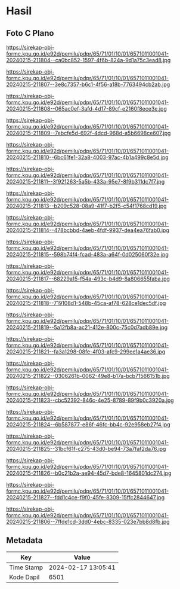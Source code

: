 # Hasil

## Foto C Plano

https://sirekap-obj-formc.kpu.go.id/e92d/pemilu/pdpr/65/71/01/10/01/6571011001041-20240215-211804--ca0bc852-1597-4f6b-824a-9d1a75c3ead8.jpg

https://sirekap-obj-formc.kpu.go.id/e92d/pemilu/pdpr/65/71/01/10/01/6571011001041-20240215-211807--3e8c7357-b6c1-4f56-a18b-7763494cb2ab.jpg

https://sirekap-obj-formc.kpu.go.id/e92d/pemilu/pdpr/65/71/01/10/01/6571011001041-20240215-211808--065ac0ef-3afd-4d17-89cf-e2160f8ece3e.jpg

https://sirekap-obj-formc.kpu.go.id/e92d/pemilu/pdpr/65/71/01/10/01/6571011001041-20240215-211809--7ebcfe5d-692f-4dcd-968d-a5b6698ce607.jpg

https://sirekap-obj-formc.kpu.go.id/e92d/pemilu/pdpr/65/71/01/10/01/6571011001041-20240215-211810--6bc61fe1-32a8-4003-97ac-4b1a499c8e5d.jpg

https://sirekap-obj-formc.kpu.go.id/e92d/pemilu/pdpr/65/71/01/10/01/6571011001041-20240215-211811--3f921263-5a5b-433a-95e7-8f9b311dc7f7.jpg

https://sirekap-obj-formc.kpu.go.id/e92d/pemilu/pdpr/65/71/01/10/01/6571011001041-20240215-211813--b209c528-08a9-41f7-b2f5-c54f1768cd19.jpg

https://sirekap-obj-formc.kpu.go.id/e92d/pemilu/pdpr/65/71/01/10/01/6571011001041-20240215-211814--478bcbbd-4aeb-4fdf-9937-dea4ea76fab0.jpg

https://sirekap-obj-formc.kpu.go.id/e92d/pemilu/pdpr/65/71/01/10/01/6571011001041-20240215-211815--598b74f4-fcad-483a-a64f-0d025060f32e.jpg

https://sirekap-obj-formc.kpu.go.id/e92d/pemilu/pdpr/65/71/01/10/01/6571011001041-20240215-211817--68229a15-f54a-493c-b4d9-8a806655faba.jpg

https://sirekap-obj-formc.kpu.go.id/e92d/pemilu/pdpr/65/71/01/10/01/6571011001041-20240215-211818--719108d1-548b-45ca-af78-628ce1dec5df.jpg

https://sirekap-obj-formc.kpu.go.id/e92d/pemilu/pdpr/65/71/01/10/01/6571011001041-20240215-211819--5a12fb8a-ac21-412e-800c-75c0d7adb89e.jpg

https://sirekap-obj-formc.kpu.go.id/e92d/pemilu/pdpr/65/71/01/10/01/6571011001041-20240215-211821--fa3a1298-08fe-4f03-afc9-299ee1a4ae36.jpg

https://sirekap-obj-formc.kpu.go.id/e92d/pemilu/pdpr/65/71/01/10/01/6571011001041-20240215-211822--0306261b-0062-49e8-b17a-bcb71566151b.jpg

https://sirekap-obj-formc.kpu.go.id/e92d/pemilu/pdpr/65/71/01/10/01/6571011001041-20240215-211823--cbc52392-846c-4e25-8789-89f9b0c3920a.jpg

https://sirekap-obj-formc.kpu.go.id/e92d/pemilu/pdpr/65/71/01/10/01/6571011001041-20240215-211824--6b587877-e86f-46fc-bb4c-92e958eb27f4.jpg

https://sirekap-obj-formc.kpu.go.id/e92d/pemilu/pdpr/65/71/01/10/01/6571011001041-20240215-211825--31bcf61f-c275-43d0-be94-73a7faf2da76.jpg

https://sirekap-obj-formc.kpu.go.id/e92d/pemilu/pdpr/65/71/01/10/01/6571011001041-20240215-211826--b0c21b2a-ae94-45d7-bde8-1645801dc274.jpg

https://sirekap-obj-formc.kpu.go.id/e92d/pemilu/pdpr/65/71/01/10/01/6571011001041-20240215-211827--fdd1c4ce-f9f0-45fe-8309-15ffc2844647.jpg

https://sirekap-obj-formc.kpu.go.id/e92d/pemilu/pdpr/65/71/01/10/01/6571011001041-20240215-211806--7ffde1cd-3dd0-4ebc-8335-023e7bb8d8fb.jpg


## Metadata

| Key        | Value               |
| ---------- | ------------------- |
| Time Stamp | 2024-02-17 13:05:41 |
| Kode Dapil | 6501                |




